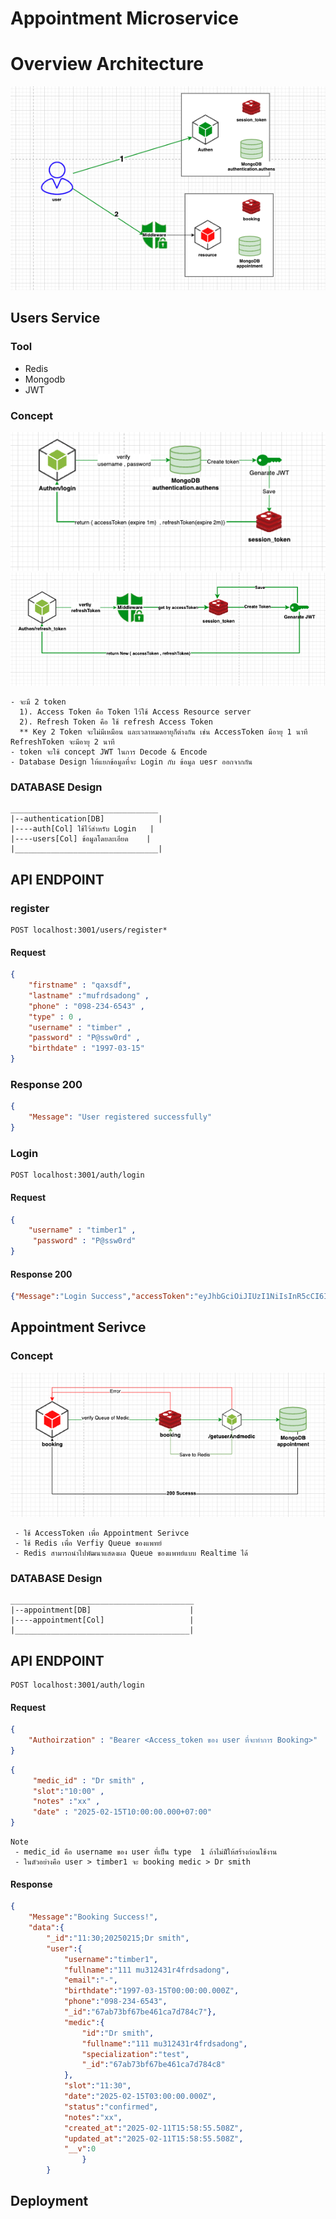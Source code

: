 # **Appointment Microservice**
# Overview Architecture
![alt text](image.png)
## **Users Service**
### Tool
 - Redis 
 - Mongodb
 - JWT
### Concept
![alt text](image-1.png)
![alt text](image-2.png)
```
- จะมี 2 token 
  1). Access Token คือ Token ไว้ใช้ Access Resource server 
  2). Refresh Token คือ ใช้ refresh Access Token
  ** Key 2 Token จะไม่มีเหมือน และเวลาหมดอายุก็ต่างกัน เช่น AccessToken มีอายุ 1 นาที RefreshToken จะมีอายุ 2 นาที
- token จะใช้ concept JWT ในการ Decode & Encode
- Database Design ให้แยกข้อมูลที่จะ Login กับ ข้อมูล uesr ออกจากกัน 
```
### DATABASE Design
```text
_________________________________
|--authentication[DB]            |
|----auth[Col] ใช้ไว้สำหรับ Login   |
|----users[Col] ข้อมูลโดยละเอียด    |
|________________________________|
```

## API ENDPOINT
### register
```
POST localhost:3001/users/register*
```
 ####  Request
```json
{
    "firstname" : "qaxsdf", 
    "lastname" :"mufrdsadong" , 
    "phone" : "098-234-6543" , 
    "type" : 0 , 
    "username" : "timber" ,
    "password" : "P@ssw0rd" , 
    "birthdate" : "1997-03-15"
}
```
### Response 200
```json
{
    "Message": "User registered successfully"
}
```
### Login 
```
POST localhost:3001/auth/login
```
####  Request
```json
{
    "username" : "timber1" ,
     "password" : "P@ssw0rd"
}
```
####  Response 200
```json
{"Message":"Login Success","accessToken":"eyJhbGciOiJIUzI1NiIsInR5cCI6IkpXVCJ9.eyJ1c2VybmFtZSI6InRpbWJlcjEiLCJ0eXBlIjoiQWNjZXNzVG9rZW4iLCJpYXQiOjE3MzkyODg1MTgsImV4cCI6MTczOTI4OTExOH0.4DBOqsKzW2zdXjgE0IfpMoPCgrUha4hEqi1Z6jz55is","refreshToken":"eyJhbGciOiJIUzI1NiIsInR5cCI6IkpXVCJ9.eyJ1c2VybmFtZSI6InRpbWJlcjEiLCJ0eXBlIjoiQWNjZXNzVG9rZW4iLCJpYXQiOjE3MzkyODg1MTgsImV4cCI6MTczOTI4OTcxOH0.lyEOW-HxMmu5DSdsqCmk3744kCV65LBaqzSLrXkMjhw"}
```
## Appointment Serivce
### Concept
![alt text](image-4.png)

```
 - ใช้ AccessToken เพื่อ Appointment Serivce
 - ใช้ Redis เพื่อ Verfiy Queue ของแพทย์
 - Redis สามารถนำไปพัฒนาแสดงผล Queue ของแพทย์แบบ Realtime ได้
```
### DATABASE Design
```text
_________________________________________
|--appointment[DB]                      |
|----appointment[Col]                   |
|_______________________________________|
```
## API ENDPOINT

```
POST localhost:3001/auth/login
```
####  Request
```json
{
    "Authoirzation" : "Bearer <Access_token ของ user ที่จะทำการ Booking>"
}
```
```json
{
     "medic_id" : "Dr smith" ,
     "slot":"10:00" , 
     "notes" :"xx" , 
     "date" : "2025-02-15T10:00:00.000+07:00" 
}
```
```
Note
 - medic_id คือ username ของ user ที่เป็น type  1 ถ้าไม่มัีให้สร้างก่อนใช้งาน
 - ในตัวอย่างคือ user > timber1 จะ booking medic > Dr smith
```
 ####  Response
```json
{
    "Message":"Booking Success!",
    "data":{
        "_id":"11:30;20250215;Dr smith",
        "user":{
            "username":"timber1",
            "fullname":"111 mu312431r4frdsadong",
            "email":"-",
            "birthdate":"1997-03-15T00:00:00.000Z",
            "phone":"098-234-6543",
            "_id":"67ab73bf67be461ca7d784c7"},
            "medic":{
                "id":"Dr smith",
                "fullname":"111 mu312431r4frdsadong",
                "specialization":"test",
                "_id":"67ab73bf67be461ca7d784c8"
            },
            "slot":"11:30",
            "date":"2025-02-15T03:00:00.000Z",
            "status":"confirmed",
            "notes":"xx",
            "created_at":"2025-02-11T15:58:55.508Z",
            "updated_at":"2025-02-11T15:58:55.508Z",
            "__v":0
                }
        }
```


## Deployment

